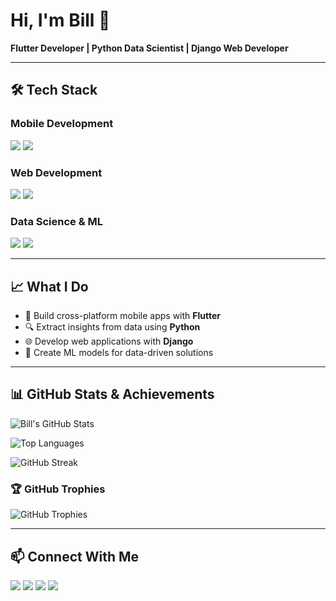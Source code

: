 # Hi, I'm Bill 👋

**Flutter Developer | Python Data Scientist | Django Web Developer**

---

## 🛠️ Tech Stack

### Mobile Development
<img src="https://img.shields.io/badge/Flutter-02569B?style=for-the-badge&logo=flutter&logoColor=white" /> <img src="https://img.shields.io/badge/Firebase-FFCA28?style=for-the-badge&logo=firebase&logoColor=black" />

### Web Development  
<img src="https://img.shields.io/badge/Django-092E20?style=for-the-badge&logo=django&logoColor=white" /> <img src="https://img.shields.io/badge/Python-3776AB?style=for-the-badge&logo=python&logoColor=white" />

### Data Science & ML
<img src="https://img.shields.io/badge/Python-3776AB?style=for-the-badge&logo=python&logoColor=white" /> <img src="https://img.shields.io/badge/Machine_Learning-FF6F00?style=for-the-badge&logo=tensorflow&logoColor=white" />

---

## 📈 What I Do
- 📱 Build cross-platform mobile apps with **Flutter**
- 🔍 Extract insights from data using **Python**  
- 🌐 Develop web applications with **Django**
- 🤖 Create ML models for data-driven solutions

---

## 📊 GitHub Stats & Achievements

![Bill's GitHub Stats](https://github-readme-stats.vercel.app/api?username=thefr3spirit&show_icons=true&theme=radical&hide_border=true)

![Top Languages](https://github-readme-stats.vercel.app/api/top-langs/?username=thefr3spirit&layout=compact&theme=radical&hide_border=true)

![GitHub Streak](https://github-readme-streak-stats.herokuapp.com/?user=thefr3spirit&theme=radical&hide_border=true)

### 🏆 GitHub Trophies
![GitHub Trophies](https://github-profile-trophy.vercel.app/?username=thefr3spirit&theme=radical&no-frame=true&row=1&column=6)

---

## 📫 Connect With Me

<a href="https://www.linkedin.com/in/bill-edwin-ogwal/"><img src="https://img.shields.io/badge/LinkedIn-0077B5?style=for-the-badge&logo=linkedin&logoColor=white" /></a>
<a href="mailto:beofr3spirit@gmail.com"><img src="https://img.shields.io/badge/Email-D14836?style=for-the-badge&logo=gmail&logoColor=white" /></a>
<a href="https://twitter.com/beo_fr3spirit"><img src="https://img.shields.io/badge/Twitter-1DA1F2?style=for-the-badge&logo=twitter&logoColor=white" /></a>
<a href="https://instagram.com/edwin_b.o"><img src="https://img.shields.io/badge/Instagram-E4405F?style=for-the-badge&logo=instagram&logoColor=white" /></a>
